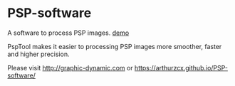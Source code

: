 # PSP-software
A software to process PSP images.
[demo](https://github.com/arthurzcx/PSP-software/index.html)

PspTool makes it easier to processing PSP images more smoother, faster and higher precision.

Please visit http://graphic-dynamic.com or https://arthurzcx.github.io/PSP-software/